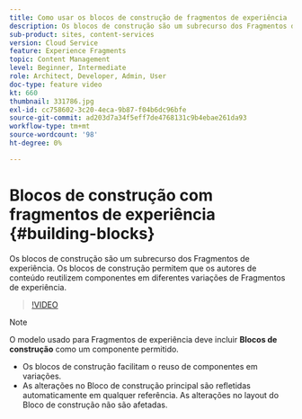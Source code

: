 ```yaml
---
title: Como usar os blocos de construção de fragmentos de experiência
description: Os blocos de construção são um subrecurso dos Fragmentos de experiência que permitem a reutilização de componentes criados em variações de Fragmentos de experiência.
sub-product: sites, content-services
version: Cloud Service
feature: Experience Fragments
topic: Content Management
level: Beginner, Intermediate
role: Architect, Developer, Admin, User
doc-type: feature video
kt: 660
thumbnail: 331786.jpg
exl-id: cc758602-3c20-4eca-9b87-f04b6dc96bfe
source-git-commit: ad203d7a34f5eff7de4768131c9b4ebae261da93
workflow-type: tm+mt
source-wordcount: '98'
ht-degree: 0%

---
```


# Blocos de construção com fragmentos de experiência {#building-blocks}

Os blocos de construção são um subrecurso dos Fragmentos de experiência. Os blocos de construção permitem que os autores de conteúdo reutilizem componentes em diferentes variações de Fragmentos de experiência.

>[!VIDEO](https://video.tv.adobe.com/v/331786/?quality=12&learn=on)

>[!NOTE]
>
> O modelo usado para Fragmentos de experiência deve incluir **Blocos de construção** como um componente permitido.

* Os blocos de construção facilitam o reuso de componentes em variações.
* As alterações no Bloco de construção principal são refletidas automaticamente em qualquer referência. As alterações no layout do Bloco de construção não são afetadas.
